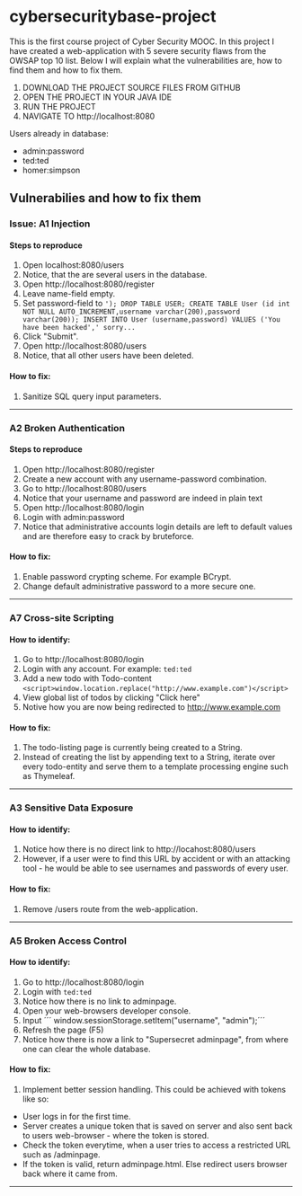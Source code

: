 # cybersecuritybase-project
This is the first course project of Cyber Security MOOC. In this project I have created a web-application with 5 severe security flaws from the OWSAP top 10 list. Below I will explain what the vulnerabilities are, how to find them and how to fix them.

1. DOWNLOAD THE PROJECT SOURCE FILES FROM GITHUB
2. OPEN THE PROJECT IN YOUR JAVA IDE
3. RUN THE PROJECT
4. NAVIGATE TO http://localhost:8080

Users already in database:
- admin:password
- ted:ted
- homer:simpson

## Vulnerabilies and how to fix them
### Issue: A1 Injection
#### Steps to reproduce
1. Open localhost:8080/users
1. Notice, that the are several users in the database.
1. Open http://localhost:8080/register
1. Leave name-field empty.
1. Set password-field to
``` '); DROP TABLE USER; CREATE TABLE User (id int NOT NULL AUTO_INCREMENT,username varchar(200),password varchar(200)); INSERT INTO User (username,password) VALUES ('You have been hacked',' sorry... ```
1. Click "Submit".
1. Open http://localhost:8080/users
1. Notice, that all other users have been deleted.
#### How to fix:
1. Sanitize SQL query input parameters.

---------------
### A2 Broken Authentication
#### Steps to reproduce
1. Open http://localhost:8080/register
1. Create a new account with any username-password combination.
1. Go to http://localhost:8080/users
1. Notice that your username and password are indeed in plain text
2. Open http://localhost:8080/login
2. Login with admin:password
2. Notice that administrative accounts login details are left to default values and are therefore easy to crack by bruteforce.
#### How to fix:
1. Enable password crypting scheme. For example BCrypt.
1. Change default administrative password to a more secure one.
---------------
### A7 Cross-site Scripting
#### How to identify:
1. Go to http://localhost:8080/login
1. Login with any account. For example: ```ted:ted```
1. Add a new todo with Todo-content ```<script>window.location.replace("http://www.example.com")</script>```
1. View global list of todos by clicking "Click here"
1. Notive how you are now being redirected to http://www.example.com
#### How to fix:
1. The todo-listing page is currently being created to a String.
1. Instead of creating the list by appending text to a String, iterate over every todo-entity and serve them to a template processing engine such as Thymeleaf.
---------------
### A3 Sensitive Data Exposure
#### How to identify:
1. Notice how there is no direct link to http://locahost:8080/users
1. However, if a user were to find this URL by accident or with an attacking tool - he would be able to see usernames and passwords of every user.
#### How to fix:
1. Remove /users route from the web-application.
---------------
### A5 Broken Access Control
#### How to identify:
1. Go to http://localhost:8080/login
1. Login with ```ted:ted```
1. Notice how there is no link to adminpage.
1. Open your web-browsers developer console.
1. Input ´´´ window.sessionStorage.setItem("username", "admin");´´´
1. Refresh the page (F5)
1. Notice how there is now a link to "Supersecret adminpage", from where one can clear the whole database.
#### How to fix:
1. Implement better session handling. This could be achieved with tokens like so:
- User logs in for the first time.
- Server creates a unique token that is saved on server and also sent back to users web-browser - where the token is stored.
- Check the token everytime, when a user tries to access a restricted URL such as /adminpage.
- If the token is valid, return adminpage.html. Else redirect users browser back where it came from.
---------------
